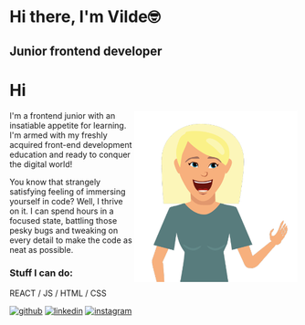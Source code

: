 # Hi there, I'm Vilde🤓
## Junior frontend developer

<div>
<h1>Hi</h1>
<img src='gitme.png' alt='' height='300' style='float: right'/>
</div>

I'm a frontend junior with an insatiable appetite for learning. I'm armed with my freshly acquired front-end development education and ready to conquer the digital world!

You know that strangely satisfying feeling of immersing yourself in code? Well, I thrive on it. I can spend hours in a focused state, battling those pesky bugs and tweaking on every detail to make the code as neat as possible.


### Stuff I can do:
REACT / JS / HTML / CSS



[<img src='https://cdn.jsdelivr.net/npm/simple-icons@3.0.1/icons/github.svg' alt='github' height='40'>](https://github.com/vildehalvorsen)  [<img src='https://cdn.jsdelivr.net/npm/simple-icons@3.0.1/icons/linkedin.svg' alt='linkedin' height='40'>](https://www.linkedin.com/in/vildehalvorsen/)  [<img src='https://cdn.jsdelivr.net/npm/simple-icons@3.0.1/icons/instagram.svg' alt='instagram' height='40'>](https://www.instagram.com/vildehalvorsen/)  

